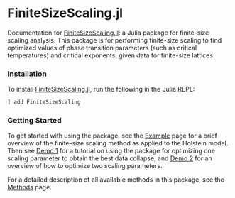 # FiniteSizeScaling.jl

Documentation for [FiniteSizeScaling.jl](https://github.com/owenpb/FiniteSizeScaling.jl): a Julia package for finite-size scaling analysis. This package is for performing finite-size scaling to find optimized values of phase transition parameters (such as critical temperatures) and critical exponents, given data for finite-size lattices.

### Installation
To install [FiniteSizeScaling.jl](https://github.com/owenpb/FiniteSizeScaling.jl), run the following in the Julia REPL:

```julia
] add FiniteSizeScaling
```

### Getting Started
To get started with using the package, see the [Example](example_page.md) page for a brief overview of the finite-size scaling method as applied to the Holstein model. Then see [Demo 1](demo_1.md) for a tutorial on using the package for optimizing one scaling parameter to obtain the best data collapse, and [Demo 2](demo_2.md) for an overview of how to optimize two scaling parameters.

For a detailed description of all available methods in this package, see the [Methods](methods.md) page.